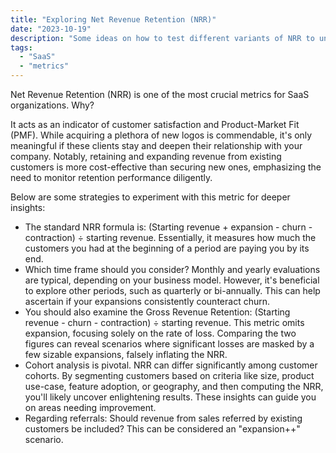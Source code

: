 ```yaml
---
title: "Exploring Net Revenue Retention (NRR)"
date: "2023-10-19"
description: "Some ideas on how to test different variants of NRR to uncover SaaS insights"
tags: 
  - "SaaS"
  - "metrics"
---
```


  Net Revenue Retention (NRR) is one of the most crucial metrics for SaaS organizations. Why?

  It acts as an indicator of customer satisfaction and Product-Market Fit (PMF). While acquiring a plethora of new logos is commendable, it's only meaningful if these clients stay and deepen their relationship with your company. Notably, retaining and expanding revenue from existing customers is more cost-effective than securing new ones, emphasizing the need to monitor retention performance diligently.

  Below are some strategies to experiment with this metric for deeper insights:

* The standard NRR formula is: (Starting revenue + expansion - churn - contraction) ÷ starting revenue. Essentially, it measures how much the customers you had at the beginning of a period are paying you by its end.
* Which time frame should you consider? Monthly and yearly evaluations are typical, depending on your business model. However, it's beneficial to explore other periods, such as quarterly or bi-annually. This can help ascertain if your expansions consistently counteract churn.
* You should also examine the Gross Revenue Retention: (Starting revenue - churn - contraction) ÷ starting revenue. This metric omits expansion, focusing solely on the rate of loss. Comparing the two figures can reveal scenarios where significant losses are masked by a few sizable expansions, falsely inflating the NRR.
* Cohort analysis is pivotal. NRR can differ significantly among customer cohorts. By segmenting customers based on criteria like size, product use-case, feature adoption, or geography, and then computing the NRR, you'll likely uncover enlightening results. These insights can guide you on areas needing improvement.
* Regarding referrals: Should revenue from sales referred by existing customers be included? This can be considered an "expansion++" scenario.


